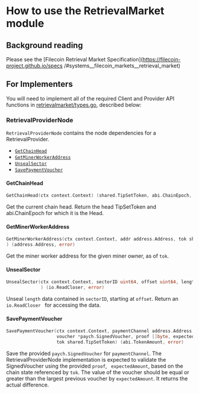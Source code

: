 # How to use the RetrievalMarket module

## Background reading
Please see the [Filecoin Retrieval Market Specification](https://filecoin-project.github.io/specs
/#systems__filecoin_markets__retrieval_market)

## For Implementers
You will need to implement all of the required Client and Provider API functions in 
[retrievalmarket/types.go](./types.go), described below:

### RetrievalProviderNode
`RetrievalProviderNode` contains the node dependencies for a RetrievalProvider.

* [`GetChainHead`](#GetChainHead)
* [`GetMinerWorkerAddress`](#GetMinerWorkerAddress)
* [`UnsealSector`](#UnsealSector)
* [`SavePaymentVoucher`](#SavePaymentVoucher)

#### GetChainHead
```go
GetChainHead(ctx context.Context) (shared.TipSetToken, abi.ChainEpoch, error)
```
Get the current chain head. Return the head TipSetToken and abi.ChainEpoch for 
which it is the Head.

#### GetMinerWorkerAddress
```go
GetMinerWorkerAddress(ctx context.Context, addr address.Address, tok shared.TipSetToken
) (address.Address, error)
```
Get the miner worker address for the given miner owner, as of `tok`.

#### UnsealSector
```go
UnsealSector(ctx context.Context, sectorID uint64, offset uint64, length uint64
             ) (io.ReadCloser, error)
```
Unseal `length` data contained in `sectorID`, starting at `offset`.  Return an `io.ReadCloser
` for accessing the data.

#### SavePaymentVoucher
```go
SavePaymentVoucher(ctx context.Context, paymentChannel address.Address, 
                   voucher *paych.SignedVoucher, proof []byte, expectedAmount abi.TokenAmount, 
                   tok shared.TipSetToken) (abi.TokenAmount, error)
```

Save the provided `paych.SignedVoucher` for `paymentChannel`. The RetrievalProviderNode
implementation is expected to validate the SignedVoucher using the provided `proof`, `
expectedAmount`, based on  the chain state referenced by `tok`.  The value of the
voucher should be equal or greater than the largest previous voucher by 
 `expectedAmount`. It returns the actual difference.
